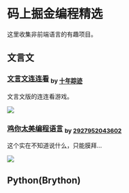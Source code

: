 # 码上掘金编程精选

这里收集非前端语言的有趣项目。

## 文言文

### [文言文连连看](https://code.juejin.cn/pen/7159004559698821128) <sub> by [十年踪迹](https://juejin.cn/user/712139263189303)</sub>

文言文版的连连看游戏。

![](https://p9-juejin.byteimg.com/tos-cn-i-k3u1fbpfcp/9424abb2694443cba4fe6483dfd1c16a~tplv-k3u1fbpfcp-no-mark:400:400:400:0.awebp?)

### [鸡你太美编程语言](https://code.juejin.cn/pen/7158139956887158819) <sub> by [2927952043602](https://juejin.cn/user/400657736535053)</sub>

这个实在不知道说什么，只能膜拜...

![](https://p6-juejin.byteimg.com/tos-cn-i-k3u1fbpfcp/af3f66cde30249e0a5d29de7b9460ace~tplv-k3u1fbpfcp-no-mark:400:400:400:0.awebp?)

## Python(Brython)
